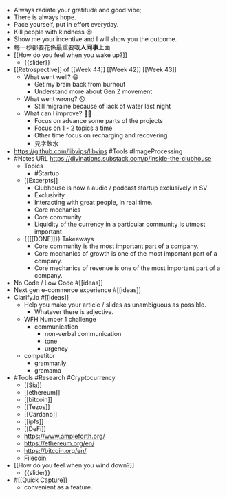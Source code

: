 - Always radiate your gratitude and good vibe;
- There is always hope.
- Pace yourself, put in effort everyday.
- Kill people with kindness 😉
- Show me your incentive and I will show you the outcome.
- 每一秒都要花係最重要嘅**人同事**上面
- [[How do you feel when you wake up?]]
    - {{slider}}
- [[Retrospective]] of [[Week 44]] [[Week 42]] [[Week 43]]
    - What went well? 😄
        - Get my brain back from burnout
        - Understand more about Gen Z movement
    - What went wrong? 😞
        - Still migraine because of lack of water last night
    - What can I improve? 💪🏻
        - Focus on advance some parts of the projects
        - Focus on 1 - 2 topics a time
        - Other time focus on recharging and recovering
        - 見字飲水
- https://github.com/libvips/libvips #Tools #ImageProcessing
- #Notes URL https://divinations.substack.com/p/inside-the-clubhouse 
    - Topics
        - #Startup
    - [[Excerpts]]
        - Clubhouse is now a audio / podcast startup exclusively in SV 
        - Exclusivity
        - Interacting with great people, in real time.
        - Core mechanics
        - Core community
        - Liquidity of the currency in a particular community is utmost important
    - {{[[DONE]]}}  Takeaways
        - Core community is the most important part of a company.
        - Core mechanics of growth is one of the most important part of a company.
        - Core mechanics of revenue is one of the most important part of a company.
- No Code / Low Code #[[ideas]]
- Next gen e-commerce experience #[[ideas]]
- Clarify.io #[[ideas]]
    - Help you make your article / slides as unambiguous as possible.
        - Whatever there is adjective.
    - WFH Number 1 challenge
        - communication
            - non-verbal communication
            - tone
            - urgency
    - competitor
        - grammar.ly
        - gramama
- #Tools #Research #Cryptocurrency
    - [[Sia]]
    - [[ethereum]]
    - [[bitcoin]]
    - [[Tezos]]
    - [[Cardano]]
    - [[ipfs]]
    - [[DeFi]]
    - https://www.ampleforth.org/
    - https://ethereum.org/en/
    - https://bitcoin.org/en/
    - Filecoin
- [[How do you feel when you wind down?]]
    - {{slider}}
- #[[Quick Capture]]
    - convenient as a feature.
